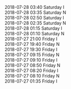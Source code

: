 2018-07-28 03:40 Saturday  I  
2018-07-28 03:35 Saturday  N  
2018-07-28 02:50 Saturday  I  
2018-07-28 02:35 Saturday  N  
2018-07-28 01:15 Saturday  I  
2018-07-28 01:10 Saturday  N  
2018-07-27 21:00 Friday  I  
2018-07-27 19:40 Friday  N  
2018-07-27 19:30 Friday  I  
2018-07-27 09:15 Friday  N  
2018-07-27 09:10 Friday  I  
2018-07-27 08:50 Friday  N  
2018-07-27 08:20 Friday  I  
2018-07-27 08:10 Friday  N  
2018-07-27 01:35 Friday  I  
